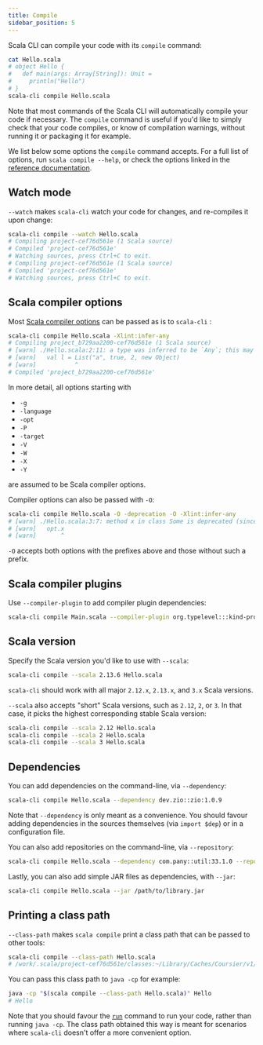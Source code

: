 ```yaml
---
title: Compile
sidebar_position: 5
---
```


Scala CLI can compile your code with its `compile` command:
```bash
cat Hello.scala
# object Hello {
#   def main(args: Array[String]): Unit =
#     println("Hello")
# }
scala-cli compile Hello.scala
```

Note that most commands of the Scala CLI will automatically compile your code if necessary.
The `compile` command is useful if you'd like to simply check that your code compiles,
or know of compilation warnings, without running it or packaging it for example.

We list below some options the `compile` command accepts. For a full list of options,
run `scala compile --help`, or check the options linked in the
[reference documentation](./reference/commands.md#compile).

## Watch mode

`--watch` makes `scala-cli` watch your code for changes, and re-compiles it upon change:
```bash
scala-cli compile --watch Hello.scala
# Compiling project-cef76d561e (1 Scala source)
# Compiled 'project-cef76d561e'
# Watching sources, press Ctrl+C to exit.
# Compiling project-cef76d561e (1 Scala source)
# Compiled 'project-cef76d561e'
# Watching sources, press Ctrl+C to exit.
```

## Scala compiler options

Most [Scala compiler options](https://docs.scala-lang.org/overviews/compiler-options) can be passed as
is to `scala-cli` :
```bash
scala-cli compile Hello.scala -Xlint:infer-any
# Compiling project_b729aa2200-cef76d561e (1 Scala source)
# [warn] ./Hello.scala:2:11: a type was inferred to be `Any`; this may indicate a programming error.
# [warn]   val l = List("a", true, 2, new Object)
# [warn]           ^
# Compiled 'project_b729aa2200-cef76d561e'
```

In more detail, all options starting with
- `-g`
- `-language`
- `-opt`
- `-P`
- `-target`
- `-V`
- `-W`
- `-X`
- `-Y`

are assumed to be Scala compiler options.

Compiler options can also be passed with `-O`:
```bash
scala-cli compile Hello.scala -O -deprecation -O -Xlint:infer-any
# [warn] ./Hello.scala:3:7: method x in class Some is deprecated (since 2.12.0): Use .value instead.
# [warn]   opt.x
# [warn]       ^
```

`-O` accepts both options with the prefixes above and those without such a prefix.

## Scala compiler plugins
Use `--compiler-plugin` to add compiler plugin dependencies:

```bash
scala-cli compile Main.scala --compiler-plugin org.typelevel:::kind-projector:0.13.2 --scala 2.12.14
```

## Scala version

Specify the Scala version you'd like to use with `--scala`:
```bash
scala-cli compile --scala 2.13.6 Hello.scala
```

`scala-cli` should work with all major `2.12.x`, `2.13.x`, and `3.x` Scala versions.

`--scala` also accepts "short" Scala versions, such as `2.12`, `2`, or `3`. In that
case, it picks the highest corresponding stable Scala version:
```bash
scala-cli compile --scala 2.12 Hello.scala
scala-cli compile --scala 2 Hello.scala
scala-cli compile --scala 3 Hello.scala
```

## Dependencies

You can add dependencies on the command-line, via `--dependency`:
```bash
scala-cli compile Hello.scala --dependency dev.zio::zio:1.0.9
```

Note that `--dependency` is only meant as a convenience. You should favour
adding dependencies in the sources themselves (via `import $dep`)
or in a configuration file.

You can also add repositories on the command-line, via `--repository`:
```bash
scala-cli compile Hello.scala --dependency com.pany::util:33.1.0 --repo https://artifacts.pany.com/maven
```

Lastly, you can also add simple JAR files as dependencies, with `--jar`:
```bash
scala-cli compile Hello.scala --jar /path/to/library.jar
```

## Printing a class path

`--class-path` makes `scala compile` print a class path that can be passed to other tools:
```bash
scala-cli compile --class-path Hello.scala
# /work/.scala/project-cef76d561e/classes:~/Library/Caches/Coursier/v1/https/repo1.maven.org/maven2/org/scala-lang/scala-library/2.12.14/scala-library-2.12.14.jar:~/Library/Caches/ScalaCli/local-repo/0.1.0/org.virtuslab.scala-cli/runner_2.12/0.0.1-SNAPSHOT/jars/runner_2.12.jar:~/Library/Caches/ScalaCli/local-repo/0.1.0/org.virtuslab.scala-cli/stubs/0.0.1-SNAPSHOT/jars/stubs.jar
```

You can pass this class path to `java -cp` for example:
```bash
java -cp "$(scala compile --class-path Hello.scala)" Hello
# Hello
```

Note that you should favour the [`run`](./run.md) command to run your code, rather than running `java -cp`.
The class path obtained this way is meant for scenarios where `scala-cli` doesn't offer a more
convenient option.
